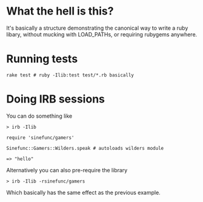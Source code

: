 What the hell is this?
======================

It's basically a structure demonstrating the canonical way to write a ruby libary, without mucking with LOAD_PATHs, or requiring rubygems anywhere.


Running tests
=============

    rake test # ruby -Ilib:test test/*.rb basically


Doing IRB sessions
==================

You can do something like 

    > irb -Ilib

    require 'sinefunc/gamers'

    Sinefunc::Gamers::Wilders.speak # autoloads wilders module

    => "hello"

Alternatively you can also pre-require the library 

    > irb -Ilib -rsinefunc/gamers

Which basically has the same effect as the previous example.


